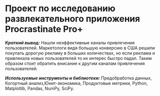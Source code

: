 # Проект по исследованию развлекательного приложения Procrastinate Pro+

***Краткий вывод:*** Нашли неэффективные каналы привлечения пользователей. Маркетологи видя большую конверсию в США решили покупать дорогую рекламу в больших количествах, но если реклама и привлекала новых пользователей то их интерес быстро падал. Таким образом стоит обратить внисание к другим каналам привлечения пользователей.

***Используемые инструменты и библиотеки:*** Предобработка данных, Когортный анализ,Юнит-экономика, Продуктовые метрики, Python, Matplotlib, Pandas, NumPy, SciPy. 

 
